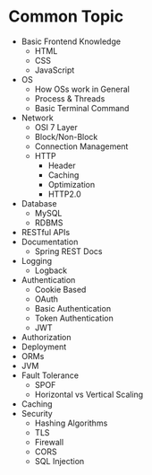 # Common Topic

- Basic Frontend Knowledge
  - HTML
  - CSS
  - JavaScript
- OS
  - How OSs work in General
  - Process & Threads
  - Basic Terminal Command
- Network
  - OSI 7 Layer
  - Block/Non-Block
  - Connection Management
  - HTTP
    - Header
    - Caching
    - Optimization
    - HTTP2.0
- Database
  - MySQL
  - RDBMS
- RESTful APIs
- Documentation
  - Spring REST Docs
- Logging
  - Logback
- Authentication
  - Cookie Based
  - OAuth
  - Basic Authentication
  - Token Authentication
  - JWT
- Authorization
- Deployment
- ORMs
- JVM
- Fault Tolerance
  - SPOF
  - Horizontal vs Vertical Scaling
- Caching
- Security
  - Hashing Algorithms
  - TLS
  - Firewall
  - CORS
  - SQL Injection
